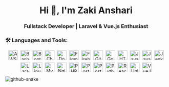 <h1 align="center">Hi 👋, I'm Zaki Anshari</h1>
<h3 align="center">Fullstack Developer | Laravel & Vue.js Enthusiast</h3>


<h3 align="left">🛠️ Languages and Tools:</h3>

<p align="center" style="display: flex; flex-wrap: wrap; justify-content: center; gap: 8px;">
  <img src="https://img.shields.io/badge/-aws-000?style=for-the-badge&logo=amazonaws" alt="AWS" height="30" />
  <img src="https://img.shields.io/badge/-bash-000?style=for-the-badge&logo=gnu-bash" alt="Bash" height="30" />
  <img src="https://img.shields.io/badge/-bootstrap-000?style=for-the-badge&logo=bootstrap" alt="Bootstrap" height="30" />
  <img src="https://img.shields.io/badge/-chartjs-000?style=for-the-badge&logo=chart.js" alt="ChartJS" height="30" />
  <img src="https://img.shields.io/badge/-docker-000?style=for-the-badge&logo=docker" alt="Docker" height="30" />
  <img src="https://img.shields.io/badge/-figma-000?style=for-the-badge&logo=figma" alt="Figma" height="30" />
  <img src="https://img.shields.io/badge/-firebase-000?style=for-the-badge&logo=firebase" alt="Firebase" height="30" />
  <img src="https://img.shields.io/badge/-git-000?style=for-the-badge&logo=git" alt="Git" height="30" />
  <img src="https://img.shields.io/badge/-go-000?style=for-the-badge&logo=go" alt="Go" height="30" />
  <img src="https://img.shields.io/badge/-html5-000?style=for-the-badge&logo=html5" alt="HTML5" height="30" />
  <img src="https://img.shields.io/badge/-java-000?style=for-the-badge&logo=java" alt="Java" height="30" />
  <img src="https://img.shields.io/badge/-javascript-000?style=for-the-badge&logo=javascript" alt="JavaScript" height="30" />
  <img src="https://img.shields.io/badge/-jenkins-000?style=for-the-badge&logo=jenkins" alt="Jenkins" height="30" />
  <img src="https://img.shields.io/badge/-laravel-000?style=for-the-badge&logo=laravel" alt="Laravel" height="30" />
  <img src="https://img.shields.io/badge/-linux-000?style=for-the-badge&logo=linux" alt="Linux" height="30" />
  <img src="https://img.shields.io/badge/-mysql-000?style=for-the-badge&logo=mysql" alt="MySQL" height="30" />
  <img src="https://img.shields.io/badge/-nginx-000?style=for-the-badge&logo=nginx" alt="Nginx" height="30" />
  <img src="https://img.shields.io/badge/-php-000?style=for-the-badge&logo=php" alt="PHP" height="30" />
  <img src="https://img.shields.io/badge/-postgresql-000?style=for-the-badge&logo=postgresql" alt="PostgreSQL" height="30" />
  <img src="https://img.shields.io/badge/-postman-000?style=for-the-badge&logo=postman" alt="Postman" height="30" />
  <img src="https://img.shields.io/badge/-python-000?style=for-the-badge&logo=python" alt="Python" height="30" />
  <img src="https://img.shields.io/badge/-react-000?style=for-the-badge&logo=react" alt="React" height="30" />
  <img src="https://img.shields.io/badge/-unity-000?style=for-the-badge&logo=unity" alt="Unity" height="30" />
  <img src="https://img.shields.io/badge/-vuejs-000?style=for-the-badge&logo=vue.js" alt="VueJS" height="30" />
</p>


<picture>
  <source media="(prefers-color-scheme: dark)" srcset="https://raw.githubusercontent.com/tobiasmeyhoefer/tobiasmeyhoefer/output/github-snake-dark.svg" />
  <source media="(prefers-color-scheme: light)" srcset="https://raw.githubusercontent.com/tobiasmeyhoefer/tobiasmeyhoefer/output/github-snake.svg" />
  <img alt="github-snake" src="https://raw.githubusercontent.com/tobiasmeyhoefer/tobiasmeyhoefer/output/github-snake.svg" />
</picture>
